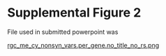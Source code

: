# Supplemental Figure 2

File used in submitted powerpoint was

[rgc_me_cy_nonsyn_vars.per_gene.no_title_no_rs.png](rgc_me_cy_nonsyn_vars.per_gene.no_title_no_rs.png)
